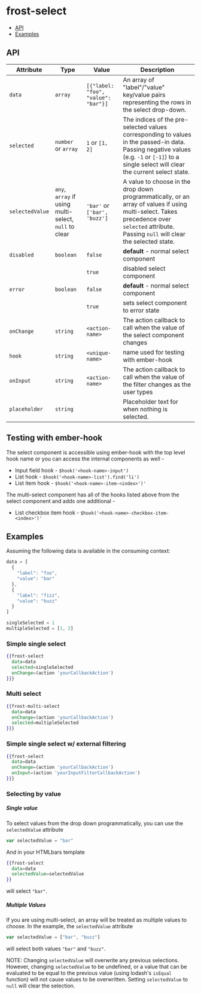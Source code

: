 # frost-select

 * [API](#api)
 * [Examples](#examples)

## API
| Attribute       | Type | Value | Description |
| --------------- | ---- | ----- | ----------- |
| `data`          | `array` | `[{"label: "foo", "value": "bar"}]` |  An array of "label"/"value" key/value pairs representing the rows in the select drop-down. |
| `selected`      | `number` or `array` | `1` or `[1, 2]` | The indices of the pre-selected values corresponding to values in the passed-in data. Passing negative values (e.g. `-1` or `[-1]`) to a single select will clear the current select state.|
| `selectedValue` | `any`, `array` if using multi-select, `null` to clear | `'bar'` or `['bar', 'buzz']` | A value to choose in the drop down programmatically, or an array of values if using multi-select. Takes precedence over `selected` attribute. Passing `null` will clear the selected state. |
| `disabled`      | `boolean` | `false` | **default** - normal select component |
|      |  | `true` | disabled select component |
| `error`        | `boolean` |`false` | **default** - normal select component |
|    | | `true` | sets select component to error state |
| `onChange`     | `string` | `<action-name>` | The action callback to call when the value of the select component changes |
| `hook` | `string` | `<unique-name>` | name used for testing with ember-hook |
| `onInput`      | `string` | `<action-name>` | The action callback to call when the value of the filter changes as the user types |
| `placeholder` | `string` | | Placeholder text for when nothing is selected. |

## Testing with ember-hook
The select component is accessible using ember-hook with the top level hook name or you can access the internal components as well -
* Input field hook - `$hook('<hook-name>-input')`
* List hook - `$hook('<hook-name>-list').find('li')`
* List item hook - `$hook('<hook-name>-item-<index>')'`

The multi-select component has all of the hooks listed above from the select component and adds one additional -
* List checkbox item hook - `$hook('<hook-name>-checkbox-item-<index>')'`

## Examples
Assuming the following data is available in the consuming context:
```javascript
data = [
  {
    "label": "foo",
    "value": "bar"
  },
  {
    "label": "fizz",
    "value": "buzz"
  }
]

singleSelected = 1
multipleSelected = [1, 2]
```

### Simple single select
```handlebars
{{frost-select
  data=data
  selected=singleSelected
  onChange=(action 'yourCallbackAction')
}}}
```

### Multi select
```handlebars
{{frost-multi-select
  data=data
  onChange=(action 'yourCallbackAction')
  selected=multipleSelected
}}}
```

### Simple single select w/ external filtering
```handlebars
{{frost-select
  data=data
  onChange=(action 'yourCallbackAction')
  onInput=(action 'yourInputFilterCallbackAction')
}}}
```

### Selecting by value
##### Single value
To select values from the drop down programmatically, you can use the `selectedValue` attribute
```javascript
var selectedValue = "bar"
```
And in your HTMLbars template

```handlebars
{{frost-select
  data=data
  selectedValue=selectedValue
}}
```
will select `"bar"`.

##### Multiple Values
If you are using multi-select, an array will be treated as multiple values to choose. In the example,
the `selectedValue` attribute
```javascript
var selectedValue = ["bar", "buzz"]
```

will select both values `"bar"` and `"buzz"`.

NOTE: Changing `selectedValue` will overwrite any previous selections. However, changing `selectedValue` to be undefined, or a value that can be evaluated to be equal to the previous value (using lodash's `isEqual` function) will not cause values to be overwritten. Setting `selectedValue` to `null` will clear the selection.
